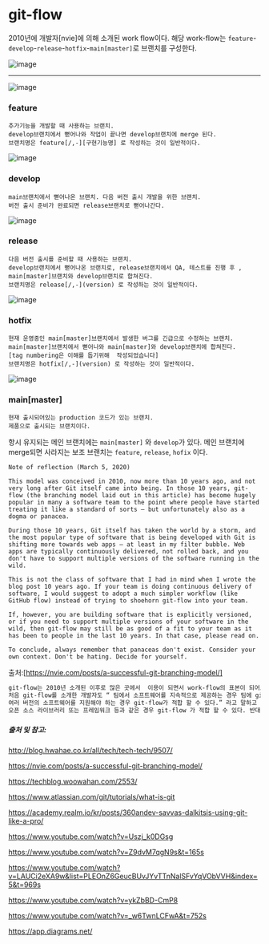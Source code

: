 # git-flow

2010년에 개발자[nvie]에 의해 소개된 work flow이다. 해당 work-flow는 `feature`-`develop`-`release`-`hotfix`-`main[master]`로 브랜치를 구성한다.

![image](https://user-images.githubusercontent.com/62305110/209458539-8e6bbfa9-09c9-41e0-8758-e2b147e94a30.png)

* * *

![image](https://user-images.githubusercontent.com/62305110/209458543-c24ec8f1-5eae-4079-839b-5da7ea26682a.png)

### feature
```
추가기능을 개발할 때 사용하는 브랜치. 
develop브랜치에서 뻗어나와 작업이 끝나면 develop브랜치에 merge 된다.
브랜치명은 feature[/,-][구현기능명] 로 작성하는 것이 일반적이다.
```

![image](https://user-images.githubusercontent.com/62305110/209458556-0c66d3e9-976c-40fa-9b56-022bdf263b58.png)

### develop
```
main브랜치에서 뻗어나온 브랜치. 다음 버전 출시 개발을 위한 브랜치. 
버전 출시 준비가 완료되면 release브랜치로 뻗어나간다.
```

![image](https://user-images.githubusercontent.com/62305110/209458571-c6c694ad-84d1-4bfe-9b93-678b2b4dee13.png)

### release
```
다음 버전 출시를 준비할 때 사용하는 브랜치. 
develop브랜치에서 뻗어나온 브랜치로, release브랜치에서 QA, 테스트를 진행 후 ,
main[master]브랜치와 develop브랜치로 합쳐진다.
브랜치명은 release[/,-](version) 로 작성하는 것이 일반적이다.
```

![image](https://user-images.githubusercontent.com/62305110/209458586-2ed12fb9-c05b-4450-8deb-7828cfb70e03.png)

### hotfix
``` 
현재 운영중인 main[master]브랜치에서 발생한 버그를 긴급으로 수정하는 브랜치.  
main[master]브랜치에서 뻗어나와 main[master]와 develop브랜치에 합쳐진다.
[tag numbering은 이해를 돕기위해  작성되었습니다]
브랜치명은 hotfix[/,-](version) 로 작성하는 것이 일반적이다.
```

![image](https://user-images.githubusercontent.com/62305110/209458593-aa49e619-ed81-49e0-afab-544cc30a5a4a.png)

### main[master]
```
현재 출시되어있는 production 코드가 있는 브랜치. 
제품으로 출시되는 브랜치이다.
```

항시 유지되는 메인 브랜치에는 `main[master]` 와 `develop`가 있다.
메인 브랜치에 merge되면 사라지는 보조 브랜치는 `feature`, `release`, `hofix` 이다.

```warn
Note of reflection (March 5, 2020)

This model was conceived in 2010, now more than 10 years ago, and not very long after Git itself came into being. In those 10 years, git-flow (the branching model laid out in this article) has become hugely popular in many a software team to the point where people have started treating it like a standard of sorts — but unfortunately also as a dogma or panacea.

During those 10 years, Git itself has taken the world by a storm, and the most popular type of software that is being developed with Git is shifting more towards web apps — at least in my filter bubble. Web apps are typically continuously delivered, not rolled back, and you don't have to support multiple versions of the software running in the wild.

This is not the class of software that I had in mind when I wrote the blog post 10 years ago. If your team is doing continuous delivery of software, I would suggest to adopt a much simpler workflow (like GitHub flow) instead of trying to shoehorn git-flow into your team.

If, however, you are building software that is explicitly versioned, or if you need to support multiple versions of your software in the wild, then git-flow may still be as good of a fit to your team as it has been to people in the last 10 years. In that case, please read on.

To conclude, always remember that panaceas don't exist. Consider your own context. Don't be hating. Decide for yourself.
```
출처:[https://nvie.com/posts/a-successful-git-branching-model/]

```html
git-flow는 2010년 소개된 이후로 많은 곳에서  이용이 되면서 work-flow의 표본이 되어오면서, 마치 “work-flow의 기본은 git-flow 다” 라는 생각을 많이 가져왔지만 그렇지 않다. 
처음 git-flow를 소개한 개발자도 “ 팀에서 소프트웨어를 지속적으로 제공하는 경우 팀에 git-flow 보다 간단한 github-flow를 채택하는 것이 좋다 . 그러나  버전이 지정된 소프트웨어를 빌드하거나,
여러 버전의 소프트웨어를 지원해야 하는 경우 git-flow가 적합 할 수 있다.” 라고 말하고 있다. 즉, 버전별로 제공해야하는 앱,
오픈 소스 라이브러리 또는 프레임워크 등과 같은 경우 git-flow 가 적합 할 수 있다. 반대로, 최신 릴리즈 버전만을 제공하는 웹 어플리케이션에는 git-flow가 적합하지 않을 수 있다.
```

##### 출처 및 참고: 

http://blog.hwahae.co.kr/all/tech/tech-tech/9507/ 

https://nvie.com/posts/a-successful-git-branching-model/ 

https://techblog.woowahan.com/2553/ 

https://www.atlassian.com/git/tutorials/what-is-git 

https://academy.realm.io/kr/posts/360andev-savvas-dalkitsis-using-git-like-a-pro/ 

https://www.youtube.com/watch?v=Uszj_k0DGsg 

https://www.youtube.com/watch?v=Z9dvM7qgN9s&t=165s 

https://www.youtube.com/watch?v=LAUCi2eXA9w&list=PLEOnZ6GeucBUvJYvTTnNalSFvYqVObVVH&index=5&t=969s 

https://www.youtube.com/watch?v=ykZbBD-CmP8 

https://www.youtube.com/watch?v=_w6TwnLCFwA&t=752s 

https://app.diagrams.net/
